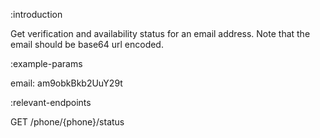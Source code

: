 :introduction

Get verification and availability status for an email address. Note that the
email should be base64 url encoded.

:example-params

email: am9obkBkb2UuY29t

:relevant-endpoints

GET /phone/{phone}/status
